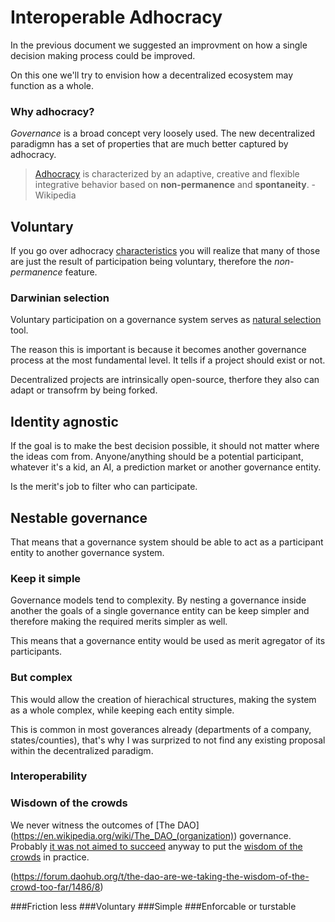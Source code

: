 # Interoperable Adhocracy
In the previous document we suggested an improvment on how a single decision making process could be improved.

On this one we'll try to envision how a decentralized ecosystem may function as a whole.

### Why adhocracy?
_Governance_ is a broad concept very loosely used. The new decentralized paradigmn has a set of properties that are much better captured by adhocracy.

>[Adhocracy](https://en.wikipedia.org/wiki/Adhocracy#Types_of_adhocracy) is characterized by an adaptive, creative and flexible integrative behavior based on **non-permanence**  and **spontaneity**. - Wikipedia


## Voluntary

If you go over adhocracy [characteristics](https://en.wikipedia.org/wiki/Adhocracy#Characteristics_of_adhocracy) you will realize that many of those are just the result of participation being voluntary, therefore the _non-permanence_ feature.

### Darwinian selection
Voluntary participation on a governance system serves as [natural selection](https://en.wikipedia.org/wiki/Universal_Darwinism) tool.

The reason this is important is because it becomes another governance process at the most fundamental level. It tells if a project should exist or not.

Decentralized projects are intrinsically open-source, therfore they also can adapt or transofrm by being forked.

## Identity agnostic

If the goal is to make the best decision possible, it should not matter where the ideas com from. Anyone/anything should be a potential participant, whatever it's a kid, an AI, a prediction market or another governance entity.

Is the merit's job to filter who can participate.


## Nestable governance
That means that a governance system should be able to act as a participant entity to another governance system.

### Keep it simple
Governance models tend to complexity. By nesting a governance inside another the goals of a single governance entity can be keep simpler and therefore making the required merits simpler as well.

This means that a governance entity would be used as merit agregator of its participants.

### But complex
This would allow the creation of hierachical structures, making the system as a whole complex, while keeping each entity simple.

This is common in most goverances already (departments of a company, states/counties), that's why I was surprized to not find any existing proposal within the decentralized paradigm.


### Interoperability


### Wisdown of the crowds
We never witness the outcomes of [The DAO] (https://en.wikipedia.org/wiki/The_DAO_(organization)) governance. Probably [it was not aimed to succeed](https://forum.daohub.org/t/the-dao-are-we-taking-the-wisdom-of-the-crowd-too-far/1486/8) anyway to put the  [wisdom of the crowds](https://en.wikipedia.org/wiki/Wisdom_of_the_crowd) in practice.

(https://forum.daohub.org/t/the-dao-are-we-taking-the-wisdom-of-the-crowd-too-far/1486/8)

###Friction less
###Voluntary
###Simple
###Enforcable or turstable
